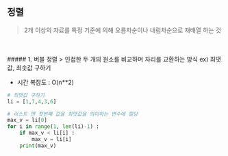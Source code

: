 ## 정렬
> 2개 이상의 자료를 특정 기준에 의해 오름차순이나 내림차순으로 재배열 하는 것

<br>
<br>
##### 1. 버블 정렬
> 인접한 두 개의 원소를 비교하며 자리를 교환하는 방식
ex) 최댓값, 최솟값 구하기

- 시간 복잡도 : O(n**2)

```python
# 최댓값 구하기
li = [1,7,4,3,6]

# 리스트 맨 첫번째 값을 최댓값을 의미하는 변수에 할당
max_v = li[0] 
for i in range(1, len(li)-1) :
    if max_v < li[i] :
        max_v = li[i]
    print(max_v)
```
